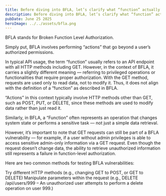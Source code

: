 ```yaml
---
title: Before diving into BFLA, let’s clarify what “function” actually means in BFLA
description: Before diving into BFLA, let’s clarify what “function” actually means in BFLA
pubDate: June 25 2025
heroImage: ../../assets/bfla.png
---
```

BFLA stands for Broken Function Level Authorization.

Simply put, BFLA involves performing “actions” that go beyond a user’s authorized permissions.

In typical API usage, the term “function” usually refers to an API endpoint with all HTTP methods including GET. However, in the context of BFLA, it carries a slightly different meaning — referring to privileged operations or functionalities that require proper authorization. With the GET method, requests are used only to read data, not to modify it. Thus, it does not align with the definition of a “function” as described in BFLA.

“Actions” in this context typically involve HTTP methods other than GET, such as POST, PUT, or DELETE, since these methods are used to modify data rather than just read it.

Similarly, in BFLA, a “Function” often represents an operation that changes system state or performs a sensitive task — not just a simple data retrieval.

However, it’s important to note that GET requests can still be part of a BFLA vulnerability — for example, if a user without admin privileges is able to access sensitive admin-only information via a GET request. Even though the request doesn’t change data, the ability to retrieve unauthorized information still represents a failure in function-level authorization.

Here are two common methods for testing BFLA vulnerabilities:

Try different HTTP methods (e.g., changing GET to POST, or GET to DELETE)
Manipulate parameters within the request (e.g., DELETE /api/users/999 – An unauthorized user attempts to perform a delete operation on user 999.)


